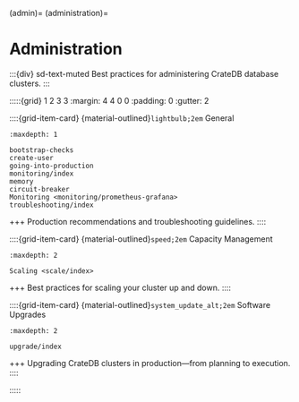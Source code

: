 (admin)=
(administration)=
# Administration

:::{div} sd-text-muted
Best practices for administering CrateDB database clusters.
:::

:::::{grid} 1 2 3 3
:margin: 4 4 0 0
:padding: 0
:gutter: 2

::::{grid-item-card} {material-outlined}`lightbulb;2em` General
```{toctree}
:maxdepth: 1

bootstrap-checks
create-user
going-into-production
monitoring/index
memory
circuit-breaker
Monitoring <monitoring/prometheus-grafana>
troubleshooting/index
```
+++
Production recommendations and troubleshooting guidelines.
::::

::::{grid-item-card} {material-outlined}`speed;2em` Capacity Management
```{toctree}
:maxdepth: 2

Scaling <scale/index>
```
+++
Best practices for scaling your cluster up and down.
::::

::::{grid-item-card} {material-outlined}`system_update_alt;2em` Software Upgrades
```{toctree}
:maxdepth: 2

upgrade/index
```
+++
Upgrading CrateDB clusters in production—from planning to execution.
::::

:::::
